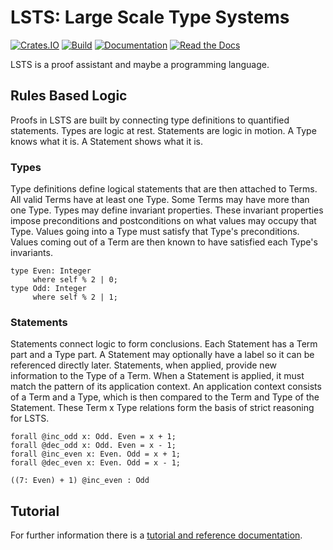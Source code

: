 # LSTS: Large Scale Type Systems

[![Crates.IO](https://img.shields.io/crates/v/LSTS.svg)](https://crates.rs/crates/LSTS)
[![Build](https://github.com/andrew-johnson-4/LSTS/workflows/Build/badge.svg)](https://github.com/andrew-johnson-4/LSTS)
[![Documentation](https://img.shields.io/badge/api-rustdoc-blue.svg)](https://docs.rs/lsts/latest/lsts/)
[![Read the Docs](https://img.shields.io/badge/book-reference-blue)](https://andrew-johnson-4.github.io/lsts-tutorial/)

LSTS is a proof assistant and maybe a programming language.

## Rules Based Logic

Proofs in LSTS are built by connecting type definitions to quantified statements. Types are logic at rest. Statements are logic in motion. A Type knows what it is. A Statement shows what it is.

### Types

Type definitions define logical statements that are then attached to Terms. All valid Terms have at least one Type. Some Terms may have more than one Type. Types may define invariant properties. These invariant properties impose preconditions and postconditions on what values may occupy that Type. Values going into a Type must satisfy that Type's preconditions. Values coming out of a Term are then known to have satisfied each Type's invariants.

```lsts
type Even: Integer
     where self % 2 | 0;
type Odd: Integer
     where self % 2 | 1;
```

### Statements
Statements connect logic to form conclusions. Each Statement has a Term part and a Type part. A Statement may optionally have a label so it can be referenced directly later. Statements, when applied, provide new information to the Type of a Term. When a Statement is applied, it must match the pattern of its application context. An application context consists of a Term and a Type, which is then compared to the Term and Type of the Statement. These Term x Type relations form the basis of strict reasoning for LSTS.

```lsts
forall @inc_odd x: Odd. Even = x + 1;
forall @dec_odd x: Odd. Even = x - 1;
forall @inc_even x: Even. Odd = x + 1;
forall @dec_even x: Even. Odd = x - 1;

((7: Even) + 1) @inc_even : Odd
```
    
## Tutorial

For further information there is a [tutorial and reference documentation](https://andrew-johnson-4.github.io/lsts-tutorial/).
